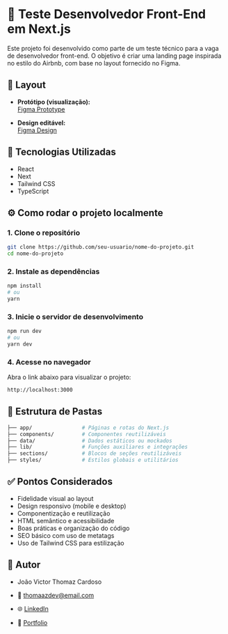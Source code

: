 # 🧪 Teste Desenvolvedor Front-End em Next.js

Este projeto foi desenvolvido como parte de um teste técnico para a vaga de desenvolvedor front-end. O objetivo é criar uma landing page inspirada no estilo do Airbnb, com base no layout fornecido no Figma.
  
## 🎨 Layout
  
- **Protótipo (visualização):**  
  [Figma Prototype](https://www.figma.com/proto/xHRfxiN54aKCoXH2aWs6Y3/teste-front?node-id=2269-707)

- **Design editável:**  
  [Figma Design](https://www.figma.com/design/xHRfxiN54aKCoXH2aWs6Y3/teste-front?node-id=2001-3)

## 🚀 Tecnologias Utilizadas

- React
- Next
- Tailwind CSS
- TypeScript

## ⚙️ Como rodar o projeto localmente

### 1. Clone o repositório

```bash
git clone https://github.com/seu-usuario/nome-do-projeto.git
cd nome-do-projeto
```

### 2. Instale as dependências

```bash
npm install
# ou
yarn
```

### 3. Inicie o servidor de desenvolvimento

```bash
npm run dev
# ou
yarn dev
```

### 4. Acesse no navegador

Abra o link abaixo para visualizar o projeto:
```bash
http://localhost:3000
```

## 📁 Estrutura de Pastas

```bash
├── app/                # Páginas e rotas do Next.js
├── components/         # Componentes reutilizáveis
├── data/               # Dados estáticos ou mockados
├── lib/                # Funções auxiliares e integrações
├── sections/           # Blocos de seções reutilizáveis
├── styles/             # Estilos globais e utilitários
```

## ✅ Pontos Considerados

- Fidelidade visual ao layout
- Design responsivo (mobile e desktop)
- Componentização e reutilização
- HTML semântico e acessibilidade
- Boas práticas e organização do código
- SEO básico com uso de metatags
- Uso de Tailwind CSS para estilização

## 👤 Autor

- João Victor Thomaz Cardoso

- 📧 thomaazdev@email.com

- 🌐 [LinkedIn](https://www.linkedin.com/in/uthomaz/)

- 💼 [Portfolio](https://thomaz.vercel.app/)
